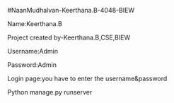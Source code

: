 #NaanMudhalvan-Keerthana.B-4048-BIEW

Name:Keerthana.B

Project created by-Keerthana.B,CSE,BIEW

Username:Admin

Password:Admin

Login page:you have to enter the username&password

Python manage.py runserver
